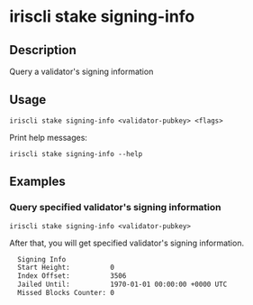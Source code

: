 # iriscli stake signing-info

## Description

Query a validator's signing information

## Usage

```
iriscli stake signing-info <validator-pubkey> <flags>
```

Print help messages:
```
iriscli stake signing-info --help
```

## Examples

### Query specified validator's signing information

```
iriscli stake signing-info <validator-pubkey>
```

After that, you will get specified validator's signing information.

```bash
  Signing Info
  Start Height:          0
  Index Offset:          3506
  Jailed Until:          1970-01-01 00:00:00 +0000 UTC
  Missed Blocks Counter: 0
```
